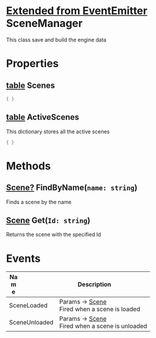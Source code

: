 # [Extended from EventEmitter](EventEmitter.md) SceneManager 
This class save and build the engine data
	 
# Properties

## [table](table.md) Scenes 
 
```lua
{ }
```
## [table](table.md) ActiveScenes 
This dictionary stores all the active scenes
	 
```lua
{ }
```


# Methods

## [Scene?](https://create.roblox.com/docs/scripting/luau/nil) FindByName(`name: string`) 
 Finds a scene by the name
	
## [Scene](Scene.md) Get(`Id: string`) 
 Returns the scene with the specified Id
	

# Events
|<div style="width:20%; max-size: 20%">Name</div>|<div style="width:80%; max-size: 80%">Description</div>|
|---|---|
|SceneLoaded|Params -> [Scene](Scene.md) <br>Fired when a scene is loaded<br>|
|SceneUnloaded|Params -> [Scene](Scene.md) <br>Fired when a scene is unloaded<br>|



